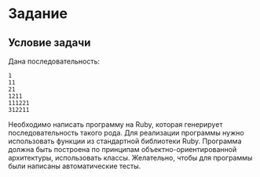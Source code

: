 # Задание

## Условие задачи

Дана последовательность:

```
1
11
21
1211
111221
312211
```

Необходимо написать программу на Ruby, которая генерирует последовательность такого рода. Для реализации программы нужно использовать функции из стандартной библиотеки Ruby. Программа должна быть построена по принципам объектно-ориентированной архитектуры, использовать классы. Желательно, чтобы для программы были написаны автоматические тесты.
